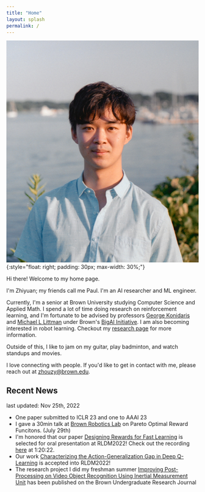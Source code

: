 ```yaml
---
title: "Home"
layout: splash
permalink: /
---
```


![Zhiyuan Paul Zhou](./images/profile.JPG)
{:style="float: right; padding: 30px; max-width: 30%;"}

Hi there! Welcome to my home page. 

I'm Zhiyuan; my friends call me Paul. I'm an AI researcher and ML engineer.

Currently, I'm a senior at Brown University studying Computer Science and Applied Math. I spend a lot of time doing research on reinforcement learning, and I'm fortunate to be advised by professors [George Konidaris](https://cs.brown.edu/people/gdk/) and [Michael L Littman](https://www.littmania.com) under Brown's [BigAI Initiative](http://bigai.cs.brown.edu). I am also becoming interested in robot learning. Checkout my [research page](/research/) for more information.

Outside of this, I like to jam on my guitar, play badminton, and watch standups and movies. 

I love connecting with people. If you'd like to get in contact with me, please reach out at [zhouzy@brown.edu](mailto:zhouzy@brown.edu).

## Recent News
last updated: Nov 25th, 2022
- One paper submitted to ICLR 23 and one to AAAI 23
- I gave a 30min talk at [Brown Robotics Lab](http://robotics.cs.brown.edu) on Pareto Optimal Reward Funcitons. (July 29th)
- I'm honored that our paper [Designing Rewards for Fast Learning](https://arxiv.org/abs/2205.15400?context=cs.AI) is selected for oral presentation at RLDM2022! Check out the recording [here](https://brown.hosted.panopto.com/Panopto/Pages/Viewer.aspx?id=7adfa2ab-3dde-46ab-b69e-aea800efe5ef) at 1:20:22.
- Our work [Characterizing the Action-Generalization Gap in Deep Q-Learning](https://arxiv.org/abs/2205.05588) is accepted into RLDM2022!
- The research project I did my freshman summer [Improving Post-Processing on Video Object Recognition Using Inertial Measurement Unit](https://brownresearchclub.weebly.com/spring-2022.html) has been published on the Brown Undergraduate Research Journal